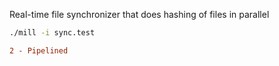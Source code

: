 Real-time file synchronizer that does hashing of files in parallel

```bash
./mill -i sync.test
```

```diff
2 - Pipelined
```